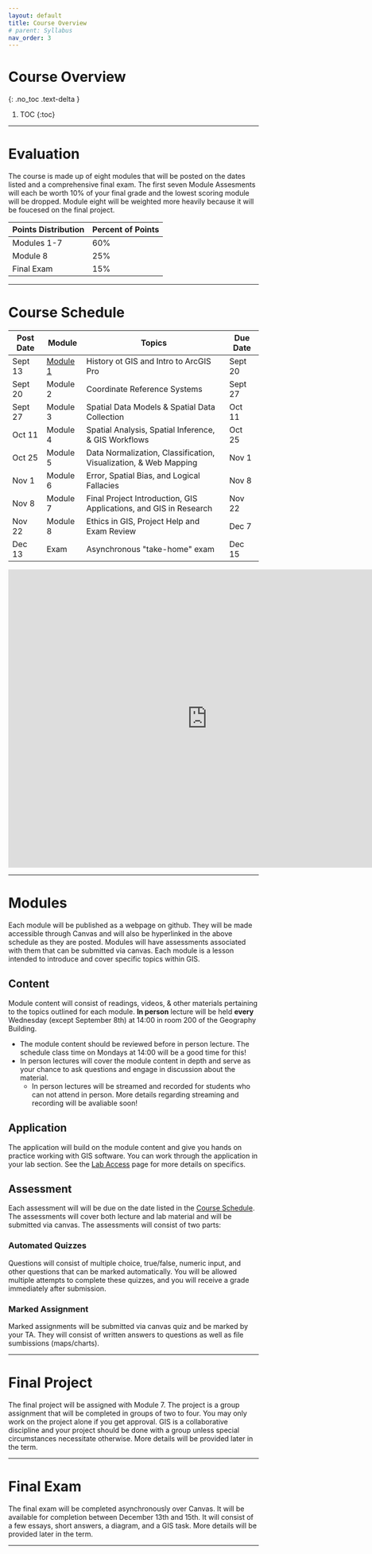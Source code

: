 ```yaml
---
layout: default
title: Course Overview
# parent: Syllabus
nav_order: 3
---
```


# Course Overview
{: .no_toc .text-delta }

1. TOC
{:toc}

---

# Evaluation

The course is made up of eight modules that will be posted on the dates listed and a comprehensive final exam.  The first seven Module Assesments will each be worth 10% of your final grade and the lowest scoring module will be dropped.  Module eight will be weighted more heavily because it will be foucesed on the final project.

| Points Distribution | Percent of Points |
|---------------------|-------------------|
| Modules 1-7         | 60%               |
| Module 8            | 25%               |
| Final Exam          | 15%               |

---

# Course Schedule

|Post Date|                          Module                           |                             Topics                              |Due Date|
|---------|-----------------------------------------------------------|-----------------------------------------------------------------|--------|
|Sept 13  |[Module 1](https://june-skeeter.github.io/Module1_GEOS270/)|History ot GIS and Intro to ArcGIS Pro                           |Sept 20 |
|Sept 20  |Module 2                                                   |Coordinate Reference Systems                                     |Sept 27 |
|Sept 27  |Module 3                                                   |Spatial Data Models & Spatial Data Collection                    |Oct 11  |
|Oct 11   |Module 4                                                   |Spatial Analysis, Spatial Inference, & GIS Workflows             |Oct 25  |
|Oct 25   |Module 5                                                   |Data Normalization, Classification, Visualization, & Web Mapping |Nov 1   |
|Nov 1    |Module 6                                                   |Error, Spatial Bias, and Logical Fallacies                       |Nov 8   |
|Nov 8    |Module 7                                                   |Final Project Introduction, GIS Applications, and GIS in Research|Nov 22  |
|Nov 22   |Module 8                                                   |Ethics in GIS, Project Help and Exam Review                      |Dec 7   |
|Dec 13   |Exam                                                       |Asynchronous "take-home" exam                                    |Dec 15  |


<iframe src="https://calendar.google.com/calendar/embed?src=8c8pmsg6k1kf44sdn9mh84p0bg%40group.calendar.google.com&ctz=America%2FVancouver" style="border: 0" width="800" height="600" frameborder="0" scrolling="no"></iframe>

---

# Modules

Each module will be published as a webpage on github.  They will be made accessible through Canvas and will also be hyperlinked in the above schedule as they are posted.  Modules will have assessments associated with them that can be submitted via canvas.  Each module is a lesson intended to introduce and cover specific topics within GIS.

## Content

Module content will consist of readings, videos, & other materials pertaining to the topics outlined for each module.  **In person** lecture will be held **every** Wednesday (except September 8th) at 14:00 in room 200 of the Geography Building.
* The module content should be reviewed before in person lecture.  The schedule class time on Mondays at 14:00 will be a good time for this!
* In person lectures will cover the module content in depth and serve as your chance to ask questions and engage in discussion about the material.
  * In person lectures will be streamed and recorded for students who can not attend in person.  More details regarding streaming and recording will be avaliable soon!

## Application

The application will build on the module content and give you hands on practice working with GIS software.  You can work through the application in your lab section.  See the [Lab Access](/Labs.md) page for more details on specifics. 

## Assessment

Each assessment will will be due on the date listed in the [Course Schedule](#course-schedule).  The assessments will cover both lecture and lab material and will be submitted via canvas.  The assessments will consist of two parts:

### Automated Quizzes

Questions will consist of multiple choice, true/false, numeric input, and other questions that can be marked automatically.  You will be allowed multiple attempts to complete these quizzes, and you will receive a grade immediately after submission.  

### Marked Assignment

Marked assignments will be submitted via canvas quiz and be marked by your TA.  They will consist of written answers to questions as well as file sumbissions (maps/charts).

---

# Final Project

The final project will be assigned with Module 7.  The project is a group assignment that will be completed in groups of two to four.  You may only work on the project alone if you get approval.  GIS is a collaborative discipline and your project should be done with a group unless special circumstances necessitate otherwise.  More details will be provided later in the term.

---

# Final Exam

The final exam will be completed asynchronously over Canvas. It will be available for completion between December 13th and 15th.  It will consist of a few essays, short answers, a diagram, and a GIS task.  More details will be provided later in the term.

---